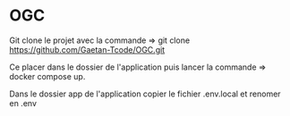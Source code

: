 # OGC

Git clone le projet avec la commande => git clone https://github.com/Gaetan-Tcode/OGC.git

Ce placer dans le dossier de l'application puis lancer la commande => docker compose up.

Dans le dossier app de l'application copier le fichier .env.local et renomer en .env
